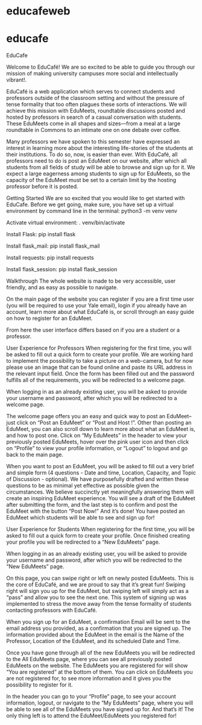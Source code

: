 # educafeweb
# educafe

EduCafe

Welcome to EduCafé! We are so excited to be able to guide you through our mission of making university campuses more social and intellectually vibrant!.

EduCafé is a web application which serves to connect students and professors outside of the classroom setting and without the pressure of tense formality that too often plagues these sorts of interactions. We will achieve this mission with EduMeets, roundtable discussions posted and hosted by professors in search of a casual conversation with students. These EduMeets come in all shapes and sizes—from a meal at a large roundtable in Commons to an intimate one on one debate over coffee. 

Many professors we have spoken to this semester have expressed an interest in learning more about the interesting life-stories of the students at their institutions. To do so, now, is easier than ever. With EduCafé, all professors need to do is post an EduMeet on our website, after which all students from all fields of study will be able to browse and sign up for it. We expect a large eagerness among students to sign up for EduMeets, so the capacity of the EduMeet must be set to a certain limit by the hosting professor before it is posted.

Getting Started
We are so excited that you would like to get started with EduCafe. Before we get going, make sure, you have set up a virtual environment by command line in the terminal:
python3 -m venv venv

Activate virtual environment:
. venv/bin/activate

Install Flask:
pip install flask

Install flask_mail:
pip install flask_mail

Install requests:
pip install requests

Install flask_session:
pip install flask_session

Walkthrough
The whole website is made to be very accessible, user friendly, and as easy as possible to navigate.

On the main page of the website you can register if you are a first time user (you will be required to use your Yale email), login if you already have an account, learn more about what EduCafé is, or scroll through an easy guide on how to register for an EduMeet.

From here the user interface differs based on if you are a student or a professor. 

User Experience for Professors
When registering for the first time, you will be asked to fill out a quick form to create your profile. We are working hard to implement the possibility to take a picture on a web-camera, but for now please use an image that can be found online and paste its URL address in the relevant input field. Once the form has been filled out and the password fulfills all of the requirements, you will be redirected to a welcome page.

When logging in as an already existing user, you will be asked to provide your username and password, after which you will be redirected to a welcome page.

The welcome page offers you an easy and quick way to post an EduMeet–just click on “Post an EduMeet” or “Post and Host !”. Other than posting an EduMeet, you can also scroll down to learn more about what an EduMeet is, and how to post one. Click on “My EduMeets” in the header to view your previously posted EduMeets, hover over the pink user icon and then click on “Profile” to view your profile information, or “Logout” to logout and go back to the main page.

When you want to post an EduMeet, you will be asked to fill out a very brief and simple form (4 questions - Date and time, Location, Capacity, and Topic of Discussion - optional). We have purposefully drafted and written these questions to be as minimal yet effective as possible given the circumstances. We believe succinctly yet meaningfully answering them will create an inspiring EduMeet experience. You will see a draft of the EduMeet after submitting the form, and the last step is to confirm and post the EduMeet with the button “Post Now!”
And it’s done! You have posted an EduMeet which students will be able to see and sign up for!

User Experience for Students
When registering for the first time, you will be asked to fill out a quick form to create your profile. Once finished creating your profile you will be redirected to a “New EduMeets” page. 

When logging in as an already existing user, you will be asked to provide your username and password, after which you will be redirected to the “New EduMeets” page. 

On this page, you can swipe right or left on newly posted EduMeets. This is the core of EduCafé, and we are proud to say that it’s great fun! Swiping right will sign you up for the EduMeet,  but swiping left will simply act as a “pass” and allow you to see the next one. This system of signing up was implemented to stress the move away from the tense formality of students contacting professors with EduCafé. 

When you sign up for an EduMeet, a confirmation Email will be sent to the email address you provided, as a confirmation that you are signed up. The information provided about the EduMeet in the email is the Name of the Professor, Location of the EduMeet, and its scheduled Date and Time.

Once you have gone through all of the new EduMeets you will be redirected to the All EduMeets page, where you can see all previously posted EduMeets on the website. The EduMeets you are registered for will show “You are registered” at the bottom of them. You can click on EduMeets you are not registered for, to see more information and it gives you the possibility to register for it.

In the header you can go to your “Profile” page, to see your account information, logout, or navigate to the “My EduMeets” page, where you will be able to see all of the EduMeets you have signed up for. And that’s it! The only thing left is to attend the EduMeet/EduMeets you registered for!







